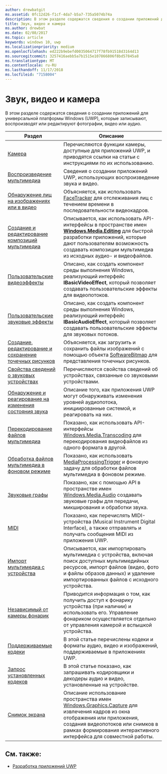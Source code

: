 ```yaml
---
author: drewbatgit
ms.assetid: 0fc12d26-f1cf-4da7-b5a7-735a5074b74a
description: В этом разделе содержатся сведения о создании приложений для универсальной платформы Windows (UWP), которые записывают, воспроизводят или редактируют фотографии, видео или аудио.
title: Звук, видео и камера
ms.author: drewbat
ms.date: 02/08/2017
ms.topic: article
keywords: windows 10, uwp
ms.localizationpriority: medium
ms.openlocfilehash: ed222b9ebefd0035064717f78fb91518d3164d13
ms.sourcegitcommit: 3257416aebb5a7b1515e107866806f8bd57845a8
ms.translationtype: MT
ms.contentlocale: ru-RU
ms.lasthandoff: 11/17/2018
ms.locfileid: "7158004"
---
```

# <a name="audio-video-and-camera"></a>Звук, видео и камера


В этом разделе содержатся сведения о создании приложений для универсальной платформы Windows (UWP), которые записывают, воспроизводят или редактируют фотографии, видео или аудио.
 
| Раздел                                                                                             | Описание                                                                                                                                                                                                                                                                                    |
|---------------------------------------------------------------------------------------------------|------------------------------------------------------------------------------------------------------------------------------------------------------------------------------------------------------------------------------------------------------------------------------------------------|
| [Камера](camera.md) | Перечисляются функции камеры, доступные для приложений UWP, и приводятся ссылки на статьи с инструкциями по их использованию. |
| [Воспроизведение мультимедиа](media-playback.md) | Сведения о создании приложений UWP, использующих воспроизведение звука и видео. |
| [Обнаружение лиц на изображениях или в видео](detect-and-track-faces-in-an-image.md) | Объясняется, как использовать [FaceTracker](https://msdn.microsoft.com/library/windows/apps/dn974150) для отслеживания лиц с течением времени в последовательности видеокадров. |
| [Создание и редактирование композиций мультимедиа](media-compositions-and-editing.md) | Описывается, как использовать API-интерфейсы в пространстве имен [**Windows.Media.Editing**](https://msdn.microsoft.com/library/windows/apps/dn640565) для быстрой разработки приложений, которые дают пользователям возможность создавать композиции мультимедиа из исходных аудио- и видеофайлов. |
| [Пользовательские видеоэффекты](custom-video-effects.md) | Описано, как создать компонент среды выполнения Windows, реализующий интерфейс **IBasicVideoEffect**, который позволяет создавать пользовательские эффекты для видеопотоков. |
| [Пользовательские звуковые эффекты](custom-audio-effects.md) | Описано, как создать компонент среды выполнения Windows, реализующий интерфейс **IBasicAudioEffect**, который позволяет создавать пользовательские эффекты для звуковых потоков. |
| [Создание, редактирование и сохранение точечных рисунков](imaging.md) | Объясняется, как загрузить и сохранить файлы изображений с помощью объекта [SoftwareBitmap](https://msdn.microsoft.com/library/windows/apps/dn887358) для представления точечных рисунков.  |
| [Свойства сведений о звуковых устройствах](audio-device-information-properties.md)  | Перечисляются свойства сведений об устройствах, связанные со звуковыми устройствами. |
| [Обнаружение и реагирование на изменения состояния звука](detect-and-respond-to-audio-state-changes.md)  | Описание того, как приложения UWP могут обнаруживать изменения уровней аудиопотока, инициированные системой, и реагировать на них. |
| [Перекодирование файлов мультимедиа](transcode-media-files.md) | Показано, как использовать API-интерфейсы [Windows.Media.Transcoding](https://msdn.microsoft.com/library/windows/apps/br207105) для перекодирования видеофайлов из одного формата в другой. |
| [Обработка файлов мультимедиа в фоновом режиме](process-media-files-in-the-background.md) | Показано, как использовать [MediaProcessingTrigger](https://msdn.microsoft.com/library/windows/apps/dn806005) и фоновую задачу для обработки файлов мультимедиа в фоновом режиме. |
| [Звуковые графы](audio-graphs.md) | Показано, как с помощью API в пространстве имен [Windows.Media.Audio](https://msdn.microsoft.com/library/windows/apps/dn914341) создавать звуковые графы для передачи, микширования и обработки звука. |
| [MIDI](midi.md) | Показано, как перечислять MIDI-устройства (Musical Instrument Digital Interface), а также отправлять и получать сообщения MIDI из приложения UWP. |
| [Импорт мультимедиа с устройства](import-media-from-a-device.md) | Описывается, как импортировать мультимедиа с устройства, включая поиск доступных мультимедийных ресурсов, импорт файлов (видео, фото и файлы образов данных) и удаление импортированных файлов с исходного устройства. |
| [Независимый от камеры фонарик](camera-independent-flashlight.md) | Приводится информация о том, как получить доступ к фонарику устройства (при наличии) и использовать его. Управление фонариком осуществляется отдельно от управления камерой и вспышкой устройства. |
| [Поддерживаемые кодеки](supported-codecs.md) | В этой статье перечислены кодеки и форматы аудио, видео и изображений, поддерживаемые в приложениях UWP. |
| [Запрос установленных кодеков](codec-query.md) | В этой статье показано, как запрашивать кодировщики и декодеры аудио и видео, установленные на устройстве. |
| [Снимок экрана](screen-capture.md) | Описание использование пространства имен [Windows.Graphics.Capture](https://docs.microsoft.com/uwp/api/windows.graphics.capture) для извлечения кадров из окна отображения или приложения, создания видеопотоков или снимков в рамках формирования интерактивного интерфейса для совместной работы. |

## <a name="see-also"></a>См. также:
- [Разработка приложений UWP](https://developer.microsoft.com/windows/develop)

 

 

 




